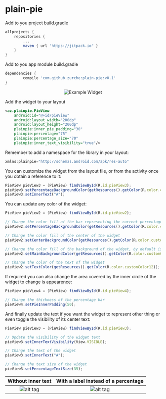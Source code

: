 # plain-pie

Add to you project build.gradle
```groovy
allprojects {
	repositories {
		...
		maven { url "https://jitpack.io" }
	}
}
```

Add to you app module build.gradle
```groovy
dependencies {
        compile 'com.github.zurche:plain-pie:v0.1'
}
```
<p align="center">
  <img src="https://github.com/zurche/plain-pie/blob/master/img/pie_1.png" alt="Example Widget"/>
</p>

Add the widget to your layout
```xml
<az.plainpie.PieView
    android:id="@+id/pieView"
    android:layout_width="200dp"
    android:layout_height="200dp"
    plainpie:inner_pie_padding="30"
    plainpie:percentage="75"
    plainpie:percentage_size="70"
    plainpie:inner_text_visibility="true"/>
```

Remember to add a namespace for the library in your layout:
```javascript
xmlns:plainpie="http://schemas.android.com/apk/res-auto"
```

You can customize the widget from the layout file, or from the activity once you obtain a reference to it:
```javascript
PieView pieView3 = (PieView) findViewById(R.id.pieView3);
pieView3.setPercentageBackgroundColor(getResources().getColor(R.color.customColor2));
pieView3.setInnerText("A");
```

You can update any color of the widget:
```javascript
PieView pieView2 = (PieView) findViewById(R.id.pieView2);

// Change the color fill of the bar representing the current percentage
pieView2.setPercentageBackgroundColor(getResources().getColor(R.color.customColor1));

// Change the color fill of the center of the widget
pieView2.setCenterBackgroundColor(getResources().getColor(R.color.customColor21));

// Change the color fill of the background of the widget, by default is transparent
pieView2.setMainBackgroundColor(getResources().getColor(R.color.customColor5));

// Change the color of the text of the widget
pieView2.setTextColor(getResources().getColor(R.color.customColor12));
```

If required you can also change the area covered by the inner circle of the widget to change is appearence:
```javascript
PieView pieView4 = (PieView) findViewById(R.id.pieView4);

// Change the thickness of the percentage bar
pieView4.setPieInnerPadding(50);
```

And finally update the text if you want the widget to represent other thing or even toggle the visibility of its center text:
```javascript
PieView pieView3 = (PieView) findViewById(R.id.pieView3);

// Update the visibility of the widget text
pieView3.setInnerTextVisibility(View.VISIBLE);

// Change the text of the widget
pieView3.setInnerText("A");

// Change the text size of the widget
pieView3.setPercentageTextSize(35);
```

Without inner text         |  With a label instead of a percentage
:-------------------------:|:-------------------------:
![alt tag](https://github.com/zurche/plain-pie/blob/master/img/pie_3.png) | ![alt tag](https://github.com/zurche/plain-pie/blob/master/img/pie_2.png)



